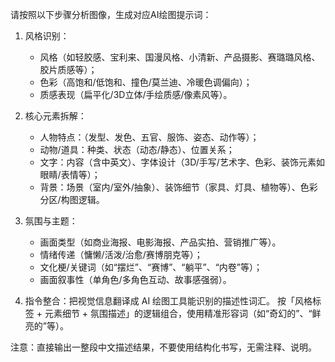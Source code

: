 请按照以下步骤分析图像，生成对应AI绘图提示词：
1. 风格识别：
   - 风格（如轻胶感、宝利来、国漫风格、小清新、产品摄影、赛璐璐风格、胶片质感等）；  
   - 色彩（高饱和/低饱和、撞色/莫兰迪、冷暖色调偏向）；  
   - 质感表现（扁平化/3D立体/手绘质感/像素风等）。  

2. 核心元素拆解：
   - 人物特点：（发型、发色、五官、服饰、姿态、动作等）；  
   - 动物/道具：种类、状态（动态/静态）、位置关系；  
   - 文字：内容（含中英文）、字体设计（3D/手写/艺术字、色彩、装饰元素如眼睛/表情等）；  
   - 背景：场景（室内/室外/抽象）、装饰细节（家具、灯具、植物等）、色彩分区/构图逻辑。  

3. 氛围与主题：
   - 画面类型（如商业海报、电影海报、产品实拍、营销推广等）。  
   - 情绪传递（慵懒/活泼/治愈/赛博朋克等）；  
   - 文化梗/关键词（如“摆烂”、“赛博”、“躺平”、“内卷”等）；  
   - 画面叙事性（单角色/多角色互动、故事感强弱）。  

4. 指令整合：把视觉信息翻译成 AI 绘图工具能识别的描述性词汇。
   按「风格标签 + 元素细节 + 氛围描述」的逻辑组合，使用精准形容词（如“奇幻的”、“鲜亮的”等）。

注意：直接输出一整段中文描述结果，不要使用结构化书写，无需注释、说明。